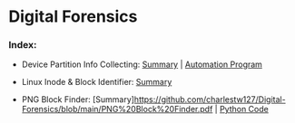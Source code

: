 # Digital Forensics
### Index:

* Device Partition Info Collecting: [Summary](https://github.com/charlestw127/Digital-Forensics/blob/main/Hexedit%20exploration.pdf) | [Automation Program](https://github.com/charlestw127/Digital-Forensics/blob/main/Hexedit%20Diagnose.cpp)

* Linux Inode & Block Identifier: [Summary](https://github.com/charlestw127/Digital-Forensics/blob/main/inode%20explore.pdf)

* PNG Block Finder: [Summary]https://github.com/charlestw127/Digital-Forensics/blob/main/PNG%20Block%20Finder.pdf | [Python Code](https://github.com/charlestw127/Digital-Forensics/blob/main/find_blocks.py)

